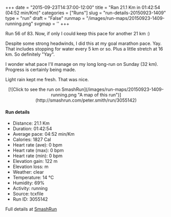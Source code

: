 +++
date = "2015-09-23T14:37:00-12:00"
title = "Ran 21.1 Km in 01:42:54 (04:52 min/Km)"
categories = ["Runs"]
slug = "run-details-20150923-1409"
type = "run"
draft = "False"
runmap = "/images/run-maps/20150923-1409-running.png"
svgmap = '<polyline points="0 54, 0 54, 0 53, 2 51, 3 50, 3 49, 0 46, 1 45, 3 45, 4 45, 5 46, 6 46, 13 48, 17 48, 22 49, 24 49, 29 53, 33 54, 36 54, 41 53, 43 52, 47 52, 48 53, 49 53, 51 51, 52 50, 51 48, 51 46, 51 46, 56 46, 58 45, 59 45, 63 46, 64 48, 65 48, 66 49, 69 49, 72 48, 79 51, 83 52, 84 52, 88 51, 90 52, 92 52, 96 51, 100 51, 96 51, 93 52, 91 52, 90 52, 88 51, 86 51, 85 52, 83 52, 79 51, 72 48, 69 49, 66 49, 64 48, 62 46, 59 45, 58 45, 56 46, 51 46, 51 46, 51 48, 52 50, 51 52, 48 53, 47 52, 43 52, 41 53, 36 54, 32 54, 29 53, 25 50, 23 49, 16 48, 14 48, 14 49, 12 51, 10 50, 8 50, 5 52, 4 53, 3 54, 0 55, 0 54, 1 54">'
+++

Run 56 of 83. Now, if only I could keep this pace for another 21 km :)

Despite some strong headwinds, I did this at my goal marathon pace. Yay. That includes stopping for water every 5 km or so. Plus a little stretch at 16 km. So definitely "Yay". 

I wonder what pace I'll manage on my long long-run on Sunday (32 km). Progress is certainly being made. 

Light rain kept me fresh. That was nice. 



<!--more-->

<center>
[![Click to see the run on SmashRun](/images/run-maps/20150923-1409-running.png "A map of this run")](http://smashrun.com/peter.smith/run/3055142)
</center>

#### Run details

* Distance: 21.1 Km
* Duration: 01:42:54
* Average pace: 04:52 min/Km
* Calories: 1827 Cal
* Heart rate (ave): 0 bpm
* Heart rate (max): 0 bpm
* Heart rate (min): 0 bpm
* Elevation gain: 122 m
* Elevation loss:  m
* Weather: clear
* Temperature: 14 &deg;C
* Humidity: 69%
* Activity: running
* Source: tcxfile
* Run ID: 3055142

Full details at [SmashRun](http://smashrun.com/peter.smith/run/3055142)